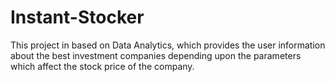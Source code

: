# Instant-Stocker
This project in based on Data Analytics, which provides the user information about the best investment companies depending upon the parameters which affect the stock price of the company.
